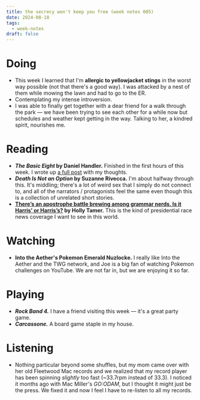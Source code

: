 ```yaml
---
title: the secrecy won't keep you free (week notes 005)
date: 2024-08-18
tags:
  - week-notes
draft: false
---
```

# Doing
* This week I learned that I'm **allergic to yellowjacket stings** in the worst way possible (not that there's a good way). I was attacked by a nest of them while mowing the lawn and had to go to the ER.
* Contemplating my intense introversion.
* I was able to finally get together with a dear friend for a walk through the park — we have been trying to see each other for a while now but schedules and weather kept getting in the way. Talking to her, a kindred spirit, nourishes me.
# Reading
* **_The Basic Eight_ by Daniel Handler.** Finished in the first hours of this week. I wrote up [a full post](/the-basic-eight) with my thoughts.
* **_Death Is Not an Option_ by Suzanne Rivecca.** I'm about halfway through this. It's middling; there's a lot of weird sex that I simply do not connect to, and all of the narrators / protagonists feel the same even though this is a collection of unrelated short stories.
* **[There’s an apostrophe battle brewing among grammar nerds. Is it Harris’ or Harris’s?](https://apnews.com/article/harris-walz-apostrophe-possessive-grammar-967c0bbefc09be6c804588daabed7ec9) by Holly Tamer.** This is the kind of presidential race news coverage I want to see in this world.
# Watching
* **Into the Aether's Pokemon Emerald Nuzlocke.** I really like Into the Aether and the TWG network, and Joe is a big fan of watching Pokemon challenges on YouTube. We are not far in, but we are enjoying it so far.
# Playing
* **_Rock Band 4._** I have a friend visiting this week — it's a great party game.
* **_Carcassone._** A board game staple in my house.
# Listening
* Nothing particular beyond some shuffles, but my mom came over with her old Fleetwood Mac records and we realized that my record player has been spinning *slightly* too fast (~33.7rpm instead of 33.3). I noticed it months ago with Mac Miller's *GO:ODAM*, but I thought it might just be the press. We fixed it and now I feel I have to re-listen to all my records.
